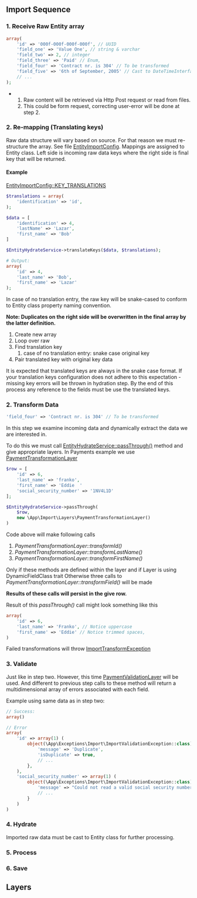 ## Import Sequence

### 1. Receive Raw Entity array

```php
array(
    'id' => '000f-000f-000f-000f', // UUID
    'field_one' => 'Value One', // string & varchar
    'field_two' => 2, // integer
    'field_three' => 'Paid' // Enum,
    'field_four' => 'Contract nr. is 304' // To be transformed
    'field_five' => '6th of September, 2005' // Cast to DateTimeInterface object
    // ...
);
```

*
  1. Raw content will be retrieved via Http Post request or read from files.
  2. This could be form request, correcting user-error will be done at step 2.

### 2. Re-mapping (Translating keys)
Raw data structure will vary based on source. For that reason we must re-structure the array. 
See file [EntityImportConfig](./src/Config/EntityImportConfig.php). Mappings are assigned to Entity class.
Left side is incoming raw data keys where the right side is final key that will be returned.

#### Example
[EntityImportConfig::KEY_TRANSLATIONS]()
```php
$translations = array(
    'identification' => 'id',
);

$data = [
    'identification' => 4,
    'lastName' => 'Lazar',
    'first_name' => 'Bob'
]

$EntityHydrateService->translateKeys($data, $translations);

# Output:
array(
    'id' => 4,
    'last_name' => 'Bob',
    'first_name' => 'Lazar'
);
```

In case of no translation entry, the raw key will be snake-cased to conform to Entity class property naming convention.

**Note: Duplicates on the right side will be overwritten in the final array by the latter definition.**
 
  1. Create new array
  2. Loop over raw 
  3. Find translation key
      1. case of no translation entry: snake case original key
  4. Pair translated key with original key data

It is expected that translated keys are always in the snake case format. 
If your translation keys configuration does not adhere to this expectation - missing key errors will be thrown in hydration step.
By the end of this process any reference to the fields must be use the translated keys.

### 2. Transform Data
```php
'field_four' => 'Contract nr. is 304' // To be transformed
```
In this step we examine incoming data and dynamically extract the data we are interested in.

To do this we must call [EntityHydrateService::passThrough()]() method and give appropriate layers. 
In Payments example we use [PaymentTransformationLayer](./src/Import/Layers/PaymentTransformationLayer.php)

```php
$row = [
    'id' => 6,
    'last_name' => 'franko',
    'first_name' => 'Eddie  '
    'social_security_number' => '1NV4L1D'
];

$EntityHydrateService->passThrough(
    $row,
    new \App\Import\Layers\PaymentTransformationLayer()
)
```
Code above will make following calls

1. _PaymentTransformationLayer::transformId()_
2. _PaymentTransformationLayer::transformLastName()_
3. _PaymentTransformationLayer::transformFirstName()_

Only if these methods are defined within the layer and if Layer is using DynamicFieldClass trait
Otherwise three calls to _PaymentTransformationLayer::transformField()_ will be made

**Results of these calls will persist in the give row.**

Result of this _passThrough()_ call might look something like this

```php
array(
    'id' => 6,
    'last_name' => 'Franko', // Notice uppercase
    'first_name' => 'Eddie' // Notice trimmed spaces,
)
```

Failed transformations will throw [ImportTransformException](./src/Exceptions/Import/ImportTransformException.php)

### 3. Validate
Just like in step two. However, this time [PaymentValidationLayer](./src/Import/Layers/PaymentValidationLayer.php) 
will be used. And different to previous step calls to these method will return a multidimensional array of errors 
associated with each field.


Example using same data as in step two:

```php
// Success:
array()

// Error
array(
    'id' => array(1) (
        object(\App\Exceptions\Import\ImportValidationException::class) {
            'message' => 'Duplicate',
            'isDuplicate' => true,
            // ...
        },
    ),
    'social_security_number' => array(1) (
        object(\App\Exceptions\Import\ImportValidationException::class) {
            'message' => "Could not read a valid social security number from value '1NV4L1D'",
            // ...
        }
    )
)
```

### 4. Hydrate
Imported raw data must be cast to Entity class for further processing.

### 5. Process

### 6. Save

## Layers
